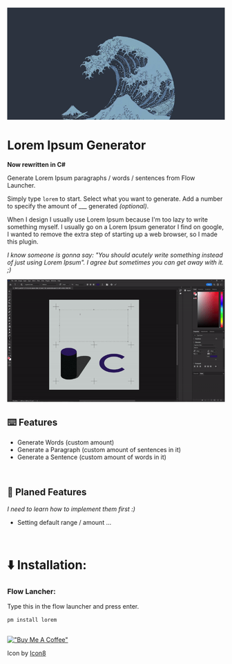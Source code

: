 <p align="center"><img src="./.github/hero.gif" alt="screenshot"></p>


# Lorem Ipsum Generator
**Now rewritten in C#**

Generate Lorem Ipsum paragraphs / words / sentences from Flow Launcher.

Simply type `lorem` to start. Select what you want to generate. Add a number to specify the amount of ___ generated *(optional)*.

When I design I usually use Lorem Ipsum because I'm too lazy to write something myself. I usually go on a Lorem Ipsum generator I find on google, I wanted to remove the extra step of starting up a web browser, so I made this plugin.

*I know someone is gonna say: "You should acutely write something instead of just using Lorem Ipsum". I agree but sometimes you can get away with it. ;)*

<p align="center"><img src="./.github/screenshot.gif" alt="screenshot"></p>

## ⌨️ Features

* Generate Words (custom amount)
* Generate a Paragraph (custom amount of sentences in it)
* Generate a Sentence (custom amount of words in it)

<br>

## 📅 Planed Features
*I need to learn how to implement them first :)*
* Setting default range / amount ...

<br>

# ⬇️ Installation:

### Flow Lancher:
Type this in the flow launcher and press enter.
```
pm install lorem
```

##
[!["Buy Me A Coffee"](https://global.discourse-cdn.com/mcneel/uploads/default/original/4X/d/a/1/da14b0fbdaa177932b34765e3a0d1a2bdf450b45.svg)](https://ko-fi.com/tomkliner)

Icon by [Icon8]("https://icons8.com/icon/FfTWsXw7mVqG/align-left")